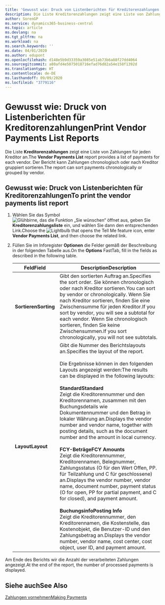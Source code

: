 ```yaml
---
title: 'Gewusst wie: Druck von Listenberichten für Kreditorenzahlungen'
description: Die Liste Kreditorenzahlungen zeigt eine Liste von Zahlungen für jeden Kreditor an. Der Bericht kann Zahlungen chronologisch oder nach Kreditor gruppiert sortieren.
author: SorenGP
ms.service: dynamics365-business-central
ms.topic: article
ms.devlang: na
ms.tgt_pltfrm: na
ms.workload: na
ms.search.keywords: ''
ms.date: 04/01/2020
ms.author: edupont
ms.openlocfilehash: d148e5b9d33359a3085e51ab73b6a88f27dd4064
ms.sourcegitcommit: a80afd4e5075018716efad76d82a54e158f1392d
ms.translationtype: HT
ms.contentlocale: de-DE
ms.lasthandoff: 09/09/2020
ms.locfileid: "3779116"
---
```

# <a name="print-vendor-payments-list-reports"></a><span data-ttu-id="54a5a-104">Gewusst wie: Druck von Listenberichten für Kreditorenzahlungen</span><span class="sxs-lookup"><span data-stu-id="54a5a-104">Print Vendor Payments List Reports</span></span>
<span data-ttu-id="54a5a-105">Die Liste **Kreditorenzahlungen** zeigt eine Liste von Zahlungen für jeden Kreditor an.</span><span class="sxs-lookup"><span data-stu-id="54a5a-105">The **Vendor Payments List** report provides a list of payments for each vendor.</span></span> <span data-ttu-id="54a5a-106">Der Bericht kann Zahlungen chronologisch oder nach Kreditor gruppiert sortieren.</span><span class="sxs-lookup"><span data-stu-id="54a5a-106">The report can sort payments chronologically or grouped by vendor.</span></span>  

## <a name="to-print-the-vendor-payments-list-report"></a><span data-ttu-id="54a5a-107">Gewusst wie: Druck von Listenberichten für Kreditorenzahlungen</span><span class="sxs-lookup"><span data-stu-id="54a5a-107">To print the vendor payments list report</span></span>  

1.  <span data-ttu-id="54a5a-108">Wählen Sie das Symbol ![Glühbirne, das die Funktion „Sie wünschen“ öffnet](../../media/ui-search/search_small.png "Sagen Sie mir, was Sie tun wollen") aus, geben Sie **Kreditorenzahlungsliste** ein, und wählen Sie dann den entsprechenden Link.</span><span class="sxs-lookup"><span data-stu-id="54a5a-108">Choose the ![Lightbulb that opens the Tell Me feature](../../media/ui-search/search_small.png "Tell me what you want to do") icon, enter **Vendor Payments List**, and then choose the related link.</span></span>  
2.  <span data-ttu-id="54a5a-109">Füllen Sie im Inforegister **Optionen** die Felder gemäß der Beschreibung in der folgenden Tabelle aus.</span><span class="sxs-lookup"><span data-stu-id="54a5a-109">On the **Options** FastTab, fill in the fields as described in the following table.</span></span>  

    |<span data-ttu-id="54a5a-110">Feld</span><span class="sxs-lookup"><span data-stu-id="54a5a-110">Field</span></span>|<span data-ttu-id="54a5a-111">Description</span><span class="sxs-lookup"><span data-stu-id="54a5a-111">Description</span></span>|  
    |---------------------------------|---------------------------------------|  
    |<span data-ttu-id="54a5a-112">**Sortieren**</span><span class="sxs-lookup"><span data-stu-id="54a5a-112">**Sorting**</span></span>|<span data-ttu-id="54a5a-113">Gibt den sortierten Auftrag an.</span><span class="sxs-lookup"><span data-stu-id="54a5a-113">Specifies the sort order.</span></span> <span data-ttu-id="54a5a-114">Sie können chronologisch oder nach Kreditor sortieren.</span><span class="sxs-lookup"><span data-stu-id="54a5a-114">You can sort by vendor or chronologically.</span></span> <span data-ttu-id="54a5a-115">Wenn Sie nach Kreditor sortieren, finden Sie eine Zwischensumme für jeden Kreditor.</span><span class="sxs-lookup"><span data-stu-id="54a5a-115">If you sort by vendor, you will see a subtotal for each vendor.</span></span> <span data-ttu-id="54a5a-116">Wenn Sie chronologisch sortieren, finden Sie keine Zwischensummen.</span><span class="sxs-lookup"><span data-stu-id="54a5a-116">If you sort chronologically, you will not see subtotals.</span></span>|  
    |<span data-ttu-id="54a5a-117">**Layout**</span><span class="sxs-lookup"><span data-stu-id="54a5a-117">**Layout**</span></span>|<span data-ttu-id="54a5a-118">Gibt die Nummer des Berichtslayouts an.</span><span class="sxs-lookup"><span data-stu-id="54a5a-118">Specifies the layout of the report.</span></span><br /><br /> <span data-ttu-id="54a5a-119">Die Ergebnisse können in den folgenden Layouts angezeigt werden:</span><span class="sxs-lookup"><span data-stu-id="54a5a-119">The results can be displayed in the following layouts:</span></span><br /><br /> <span data-ttu-id="54a5a-120">**Standard**</span><span class="sxs-lookup"><span data-stu-id="54a5a-120">**Standard**</span></span><br /> <span data-ttu-id="54a5a-121">Zeigt die Kreditorennummer und den Kreditorennamen, zusammen mit den Buchungsdetails wie Dokumentennummer und den Betrag in lokaler Währung an.</span><span class="sxs-lookup"><span data-stu-id="54a5a-121">Displays the vendor number and vendor name, together with posting details, such as the document number and the amount in local currency.</span></span><br /><br /> <span data-ttu-id="54a5a-122">**FCY-Beträge**</span><span class="sxs-lookup"><span data-stu-id="54a5a-122">**FCY Amounts**</span></span><br /> <span data-ttu-id="54a5a-123">Zeigt die Kreditorennummer, Kreditorennamen, Belegnummer, Zahlungsstatus (O für den Wert Offen, PP. für Teilzahlung und C für geschlossene) an.</span><span class="sxs-lookup"><span data-stu-id="54a5a-123">Displays the vendor number, vendor name, document number, payment status (O for open, PP for partial payment, and C for closed), and payment amount.</span></span><br /><br /> <span data-ttu-id="54a5a-124">**Buchungsinfo**</span><span class="sxs-lookup"><span data-stu-id="54a5a-124">**Posting Info**</span></span><br /> <span data-ttu-id="54a5a-125">Zeigt die Kreditorennummer, den Kreditorennamen, die Kostenstelle, das Kostenobjekt, die Benutzer-ID und den Zahlungsbetrag an.</span><span class="sxs-lookup"><span data-stu-id="54a5a-125">Displays the vendor number, vendor name, cost center, cost object, user ID, and payment amount.</span></span>|  

 <span data-ttu-id="54a5a-126">Am Ende des Berichts wir die Anzahl der verarbeiteten Zahlungen angezeigt.</span><span class="sxs-lookup"><span data-stu-id="54a5a-126">At the end of the report, the number of processed payments is displayed.</span></span>  

## <a name="see-also"></a><span data-ttu-id="54a5a-127">Siehe auch</span><span class="sxs-lookup"><span data-stu-id="54a5a-127">See Also</span></span>  
[<span data-ttu-id="54a5a-128">Zahlungen vornehmen</span><span class="sxs-lookup"><span data-stu-id="54a5a-128">Making Payments</span></span>](../../payables-make-payments.md)
